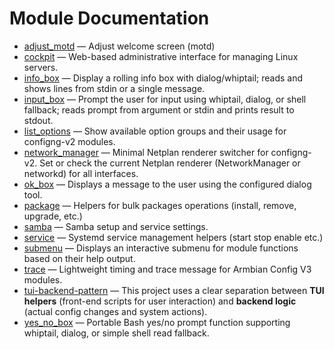 # Module Documentation

- [adjust_motd](./adjust_motd.md) — Adjust welcome screen (motd)
- [cockpit](./cockpit.md) — Web-based administrative interface for managing Linux servers.
- [info_box](./info_box.md) — Display a rolling info box with dialog/whiptail; reads and shows lines from stdin or a single message.
- [input_box](./input_box.md) — Prompt the user for input using whiptail, dialog, or shell fallback; reads prompt from argument or stdin and prints result to stdout.
- [list_options](./list_options.md) — Show available option groups and their usage for configng-v2 modules.
- [network_manager](./network_manager.md) — Minimal Netplan renderer switcher for configng-v2. Set or check the current Netplan renderer (NetworkManager or networkd) for all interfaces.
- [ok_box](./ok_box.md) — Displays a message to the user using the configured dialog tool.
- [package](./package.md) — Helpers for bulk packages operations (install, remove, upgrade, etc.)
- [samba](./samba.md) — Samba setup and service settings.
- [service](./service.md) — Systemd service management helpers (start stop enable etc.)
- [submenu](./submenu.md) — Displays an interactive submenu for module functions based on their help output.
- [trace](./trace.md) — Lightweight timing and trace message for Armbian Config V3 modules.
- [tui-backend-pattern](./tui-backend-pattern.md) — This project uses a clear separation between **TUI helpers** (front-end scripts for user interaction) and **backend logic** (actual config changes and system actions).
- [yes_no_box](./yes_no_box.md) — Portable Bash yes/no prompt function supporting whiptail, dialog, or simple shell read fallback.
